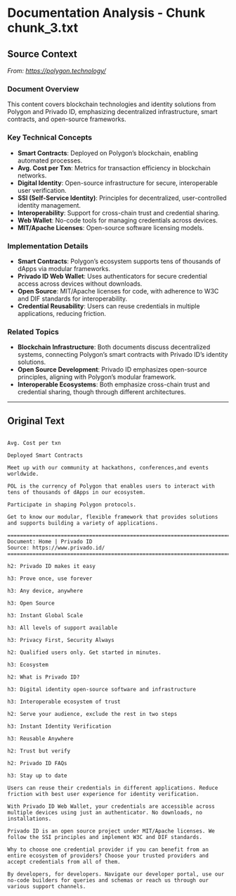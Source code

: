 # Documentation Analysis - Chunk chunk_3.txt

## Source Context
*From: https://polygon.technology/*

### Document Overview  
This content covers blockchain technologies and identity solutions from Polygon and Privado ID, emphasizing decentralized infrastructure, smart contracts, and open-source frameworks.  

### Key Technical Concepts  
- **Smart Contracts**: Deployed on Polygon’s blockchain, enabling automated processes.  
- **Avg. Cost per Txn**: Metrics for transaction efficiency in blockchain networks.  
- **Digital Identity**: Open-source infrastructure for secure, interoperable user verification.  
- **SSI (Self-Service Identity)**: Principles for decentralized, user-controlled identity management.  
- **Interoperability**: Support for cross-chain trust and credential sharing.  
- **Web Wallet**: No-code tools for managing credentials across devices.  
- **MIT/Apache Licenses**: Open-source software licensing models.  

### Implementation Details  
- **Smart Contracts**: Polygon’s ecosystem supports tens of thousands of dApps via modular frameworks.  
- **Privado ID Web Wallet**: Uses authenticators for secure credential access across devices without downloads.  
- **Open Source**: MIT/Apache licenses for code, with adherence to W3C and DIF standards for interoperability.  
- **Credential Reusability**: Users can reuse credentials in multiple applications, reducing friction.  

### Related Topics  
- **Blockchain Infrastructure**: Both documents discuss decentralized systems, connecting Polygon’s smart contracts with Privado ID’s identity solutions.  
- **Open Source Development**: Privado ID emphasizes open-source principles, aligning with Polygon’s modular framework.  
- **Interoperable Ecosystems**: Both emphasize cross-chain trust and credential sharing, though through different architectures.

---

## Original Text
```

Avg. Cost per txn

Deployed Smart Contracts

Meet up with our community at hackathons, conferences,and events worldwide.

POL is the currency of Polygon that enables users to interact with tens of thousands of dApps in our ecosystem.

Participate in shaping Polygon protocols.

Get to know our modular, flexible framework that provides solutions and supports building a variety of applications.

================================================================================
Document: Home | Privado ID
Source: https://www.privado.id/
================================================================================

h2: Privado ID makes it easy

h3: Prove once, use forever

h3: Any device, anywhere

h3: Open Source

h3: Instant Global Scale

h3: All levels of support available

h3: Privacy First, Security Always

h2: Qualified users only. Get started in minutes.

h3: Ecosystem

h2: What is Privado ID?

h3: Digital identity open-source software and infrastructure

h3: Interoperable ecosystem of trust

h2: Serve your audience, exclude the rest in two steps

h3: Instant Identity Verification

h3: Reusable Anywhere

h2: Trust but verify

h2: Privado ID FAQs

h3: Stay up to date

Users can reuse their credentials in different applications. Reduce friction with best user experience for identity verification.

With Privado ID Web Wallet, your credentials are accessible across multiple devices using just an authenticator. No downloads, no installations.

Privado ID is an open source project under MIT/Apache licenses. We follow the SSI principles and implement W3C and DIF standards.

Why to choose one credential provider if you can benefit from an entire ecosystem of providers? Choose your trusted providers and accept credentials from all of them.

By developers, for developers. Navigate our developer portal, use our no-code builders for queries and schemas or reach us through our various support channels.

```